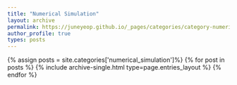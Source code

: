 ```yaml
---
title: "Numerical Simulation"
layout: archive
permalink: https://juneyeop.github.io/_pages/categories/category-numerics.md
author_profile: true
types: posts
---
```


{% assign posts = site.categories['numerical_simulation']%}
{% for post in posts %}
  {% include archive-single.html type=page.entries_layout %}
{% endfor %}
